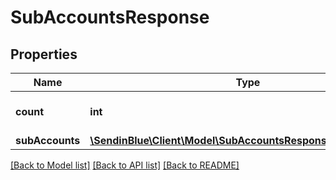 # SubAccountsResponse

## Properties
Name | Type | Description | Notes
------------ | ------------- | ------------- | -------------
**count** | **int** | Total number of subaccounts | [optional] 
**subAccounts** | [**\SendinBlue\Client\Model\SubAccountsResponseSubAccounts[]**](SubAccountsResponseSubAccounts.md) |  | [optional] 

[[Back to Model list]](../../README.md#documentation-for-models) [[Back to API list]](../../README.md#documentation-for-api-endpoints) [[Back to README]](../../README.md)


